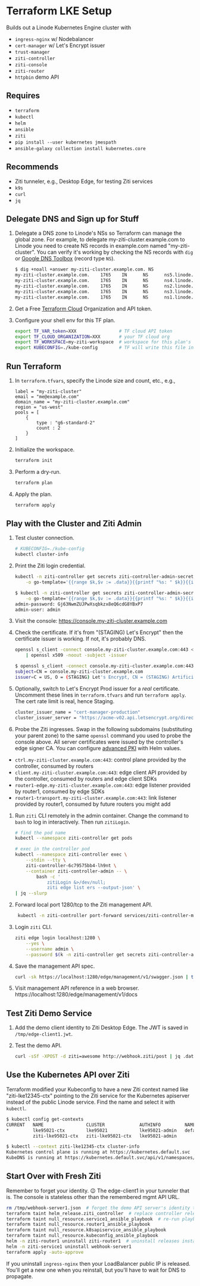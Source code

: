 # Terraform LKE Setup

Builds out a Linode Kubernetes Engine cluster with 

* `ingress-nginx` w/ Nodebalancer
* `cert-manager` w/ Let's Encrypt issuer
* `trust-manager`
* `ziti-controller`
* `ziti-console`
* `ziti-router`
* `httpbin` demo API

## Requires

* `terraform`
* `kubectl`
* `helm`
* `ansible`
* `ziti`
* `pip install --user kubernetes jmespath`
* `ansible-galaxy collection install kubernetes.core`

## Recommends

* Ziti tunneler, e.g., Desktop Edge, for testing Ziti services
* `k9s`
* `curl`
* `jq`

## Delegate DNS and Sign up for Stuff

1. Delegate a DNS zone to Linode's NSs so Terraform can manage the global zone. For example, to delegate my-ziti-cluster.example.com to Linode you need to create NS records in example.com named "my-ziti-cluster". You can verify it's working by checking the NS records with `dig` or [Google DNS Toolbox](https://toolbox.googleapps.com/apps/dig/#NS/) (record type `NS`).

    ```bash
    $ dig +noall +answer my-ziti-cluster.example.com. NS
    my-ziti-cluster.example.com.    1765    IN      NS      ns5.linode.com.
    my-ziti-cluster.example.com.    1765    IN      NS      ns4.linode.com.
    my-ziti-cluster.example.com.    1765    IN      NS      ns2.linode.com.
    my-ziti-cluster.example.com.    1765    IN      NS      ns3.linode.com.
    my-ziti-cluster.example.com.    1765    IN      NS      ns1.linode.com.
    ```

1. Get a Free [Terraform Cloud](https://app.terraform.io/app) Organization and API token.
1. Configure your shell env for this TF plan.

    ```bash
    export TF_VAR_token=XXX                # TF cloud API token
    export TF_CLOUD_ORGANIZATION=XXX       # your TF cloud org
    export TF_WORKSPACE=my-ziti-workspace  # workspace for this plan's remote state
    export KUBECONFIG=./kube-config        # TF will write this file in plan dir
    ```

## Run Terraform

1. In `terraform.tfvars`, specify the Linode size and count, etc., e.g.,

    ```hcl
    label = "my-ziti-cluster"
    email = "me@example.com"
    domain_name = "my-ziti-cluster.example.com"
    region = "us-west"
    pools = [
        {
            type : "g6-standard-2"
            count : 2
        }
    ]
    ```

1. Initialize the workspace.

    ```bash
    terraform init
    ```

1. Perform a dry-run.

    ```bash
    terraform plan
    ```

1. Apply the plan.

    ```bash
    terraform apply
    ```

## Play with the Cluster and Ziti Admin

1. Test cluster connection.

    ```bash
    # KUBECONFIG=./kube-config
    kubectl cluster-info
    ```

1. Print the Ziti login credential.

    ```bash
    kubectl -n ziti-controller get secrets ziti-controller-admin-secret \
        -o go-template='{{range $k,$v := .data}}{{printf "%s: " $k}}{{if not $v}}{{$v}}{{else}}{{$v | base64decode}}{{end}}{{"\n"}}{{end}}' 
    ```

    ```bash
    $ kubectl -n ziti-controller get secrets ziti-controller-admin-secret \
        -o go-template='{{range $k,$v := .data}}{{printf "%s: " $k}}{{if not $v}}{{$v}}{{else}}{{$v | base64decode}}{{end}}{{"\n"}}{{end}}' 
    admin-password: Gj63NwmZUJPwXsqbkzx8eQ6cdG8YBxP7
    admin-user: admin
    ```

1. Visit the console: https://console.my-ziti-cluster.example.com
1. Check the certificate. If it's from "(STAGING) Let's Encrypt" then the certificate issuer is working. If not, it's probably DNS.

    ```bash
    openssl s_client -connect console.my-ziti-cluster.example.com:443 <> /dev/null 2>&1 \
        | openssl x509 -noout -subject -issuer
    ```

    ```bash
    $ openssl s_client -connect console.my-ziti-cluster.example.com:443 <> /dev/null 2>&1 | openssl x509 -noout -subject -issuer
    subject=CN = console.my-ziti-cluster.example.com
    issuer=C = US, O = (STAGING) Let's Encrypt, CN = (STAGING) Artificial Apricot R3
    ```

1. Optionally, switch to Let's Encrypt Prod issuer for a *real* certificate. Uncomment these lines in `terraform.tfvars` and run `terraform apply`. The cert rate limit is real, hence Staging.

    ```bash
    cluster_issuer_name = "cert-manager-production"
    cluster_issuer_server = "https://acme-v02.api.letsencrypt.org/directory"
    ```

1. Probe the Ziti ingresses. Swap in the following subdomains (substituting your parent zone) to the same `openssl` command you used to probe the console above. All server certificates were issued by the controller's edge signer CA. You can configure [advanced PKI](https://docs.openziti.io/helm-charts/charts/ziti-controller/#advanced-pki) with Helm values.

* `ctrl.my-ziti-cluster.example.com:443`: control plane provided by the controller, consumed by routers
* `client.my-ziti-cluster.example.com:443`: edge client API provided by the controller, consumed by routers and edge client SDKs
* `router1-edge.my-ziti-cluster.example.com:443`: edge listener provided by router1, consumed by edge SDKs
* `router1-transport.my-ziti-cluster.example.com:443`: link listener provided by router1, consumed by future routers you might add

1. Run `ziti` CLI remotely in the admin container. Change the command to `bash` to log in interactively. Then run `zitiLogin`.

    ```bash
    # find the pod name
    kubectl --namespace ziti-controller get pods

    # exec in the controller pod
    kubectl --namespace ziti-controller exec \
        --stdin --tty \
        ziti-controller-6c79575bb4-lh9nt \
        --container ziti-controller-admin -- \
            bash -c '
                zitiLogin &>/dev/null; 
                ziti edge list ers --output-json' \
    | jq --slurp 
    ```

1. Forward local port 1280/tcp to the Ziti management API.

    ```bash
     kubectl -n ziti-controller port-forward services/ziti-controller-mgmt 1280:443 &>/tmp/k.log &
     ```

1. Login `ziti` CLI.

    ```bash
    ziti edge login localhost:1280 \
        --yes \
        --username admin \
        --password $(k -n ziti-controller get secrets ziti-controller-admin-secret -o go-template='{{index .data "admin-password" | base64decode }}')
    ```

1. Save the management API spec.

    ```bash
    curl -sk https://localhost:1280/edge/management/v1/swagger.json | tee /tmp/swagger.json
    ```

1. Visit management API reference in a web browser. https://localhost:1280/edge/management/v1/docs

## Test Ziti Demo Service

1. Add the demo client identity to Ziti Desktop Edge. The JWT is saved in `/tmp/edge-client1.jwt`.
1. Test the demo API.

    ```bash
    curl -sSf -XPOST -d ziti=awesome http://webhook.ziti/post | jq .data
    ```

## Use the Kubernetes API over Ziti

Terraform modified your Kubeconfig to have a new Ziti context named like "ziti-lke12345-ctx" pointing to the Ziti service for the Kubernetes apiserver instead of the public Linode service. Find the name and select it with `kubectl`.

```bash
$ kubectl config get-contexts
CURRENT   NAME                CLUSTER             AUTHINFO         NAMESPACE
*         lke95021-ctx        lke95021            lke95021-admin   default
          ziti-lke95021-ctx   ziti-lke95021-ctx   lke95021-admin   

$ kubectl --context ziti-lke12345-ctx cluster-info
Kubernetes control plane is running at https://kubernetes.default.svc
KubeDNS is running at https://kubernetes.default.svc/api/v1/namespaces/kube-system/services/kube-dns:dns/proxy
```

## Start Over with Fresh Ziti

Remember to forget your identity. :wink: The edge-client1 in your tunneler that is. The console is stateless other than the remembered mgmt API URL.

```bash
rm /tmp/webhook-server1.json  # forget the demo API server's identity too
terraform taint helm_release.ziti_controller  # replace controller release
terraform taint null_resource.service1_ansible_playbook  # re-run playbooks
terraform taint null_resource.router1_ansible_playbook
terraform taint null_resource.k8sapiservice_ansible_playbook
terraform taint null_resource.kubeconfig_ansible_playbook
helm -n ziti-router1 uninstall ziti-router1  # uninstall releases installed by ansible
helm -n ziti-service1 uninstall webhook-server1
terraform apply -auto-approve
```

If you uninstall `ingress-nginx` then your LoadBalancer public IP is released. You'll get a new one when you reinstall, but you'll have to wait for DNS to propagate.
